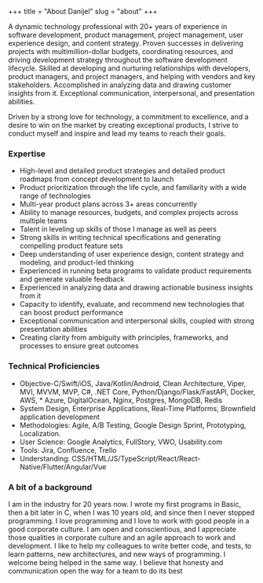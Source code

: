 +++
title = "About Danijel"
slug = "about"
+++

A dynamic technology professional with 20+ years of experience in software development, product management, project management, user experience design, and content strategy. Proven successes in delivering projects with multimillion-dollar budgets, coordinating resources, and driving development strategy throughout the software development lifecycle. Skilled at developing and nurturing relationships with developers, product managers, and project managers, and helping with vendors and key stakeholders. Accomplished in analyzing data and drawing customer insights from it. Exceptional communication, interpersonal, and presentation abilities.

Driven by a strong love for technology, a commitment to excellence, and a desire to win on the market by creating exceptional products, I strive to conduct myself and inspire and lead my teams to reach their goals.

### Expertise

* High-level and detailed product strategies and detailed product roadmaps from concept development to launch
* Product prioritization through the life cycle, and familiarity with a wide range of technologies
* Multi-year product plans across 3+ areas concurrently
* Ability to manage resources, budgets, and complex projects across multiple teams
* Talent in leveling up skills of those I manage as well as peers
* Strong skills in writing technical specifications and generating compelling product feature sets
* Deep understanding of user experience design, content strategy and modeling, and product-led thinking
* Experienced in running beta programs to validate product requirements and generate valuable feedback
* Experienced in analyzing data and drawing actionable business insights from it
* Capacity to identify, evaluate, and recommend new technologies that can boost product performance
* Exceptional communication and interpersonal skills, coupled with strong presentation abilities
* Creating clarity from ambiguity with principles, frameworks, and processes to ensure great outcomes

### Technical Proficiencies

* Objective-C/Swift/iOS, Java/Kotlin/Android, Clean Architecture, Viper, MVI, MVVM, MVP, C#, .NET Core, Python/Django/Flask/FastAPI, Docker, AWS, * Azure, DigitalOcean, Nginx, Postgres, MongoDB, Redis
* System Design, Enterprise Applications, Real-Time Platforms, Brownfield application development
* Methodologies: Agile, A/B Testing, Google Design Sprint, Prototyping, Localization.
* User Science: Google Analytics, FullStory, VWO, Usability.com
* Tools: Jira, Confluence, Trello
* Understanding: CSS/HTML/JS/TypeScript/React/React-Native/Flutter/Angular/Vue

### A bit of a background

I am in the industry for 20 years now. I wrote my first programs in Basic, then a bit later in C, when I was 10 years old, and since then I never stopped programming. I love programming and I love to work with good people in a good corporate culture. I am open and conscientious, and I appreciate those qualities in corporate culture and an agile approach to work and development. I like to help my colleagues to write better code, and tests, to learn patterns, new architectures, and new ways of programming. I welcome being helped in the same way. I believe that honesty and communication open the way for a team to do its best

